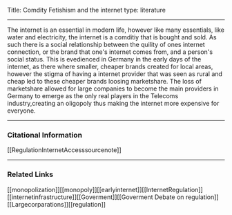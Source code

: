 
Title: Comdity Fetishism and the internet
type: literature

---


The internet is an essential in modern life, however like many essentials, like water and electricity, the internet is a comditiy that is bought and sold. As such there is a social relationship between the quility of ones internet connection, or the brand that one's internet comes from, and a person's social status. This is evedienced in Germany in the early days of the internet, as there where smaller, cheaper brands  created for local areas, however the stigma of having a internet provider that was seen as rural and cheap led to these cheaper brands loosing marketshare. The loss of marketshare allowed for  large companies to become the main  providers in Germany to emerge as the only real players in the Telecoms industry,creating an oligopoly thus making the internet more expensive for everyone. 


---
### Citational Information

[[RegulationInternetAccesssourcenote]]

---

### Related Links
[[monopolization]][[monopoly]][[earlyinternet]][[InternetRegulation]][[internetinfrastructure]][[Goverment]][[Goverment Debate on regulation]][[Largecorparations]][[regulation]]


